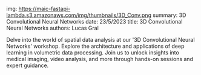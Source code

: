 img: https://maic-fastapi-lambda.s3.amazonaws.com/img/thumbnails/3D_Conv.png
summary: 3D Convolutional Neural Networks
date: 23/5/2023
title: 3D Convolutional Neural Networks
authors: Lucas Gral

Delve into the world of spatial data analysis at our '3D Convolutional Neural Networks' workshop. Explore the architecture and applications of deep learning in volumetric data processing. Join us to unlock insights into medical imaging, video analysis, and more through hands-on sessions and expert guidance.